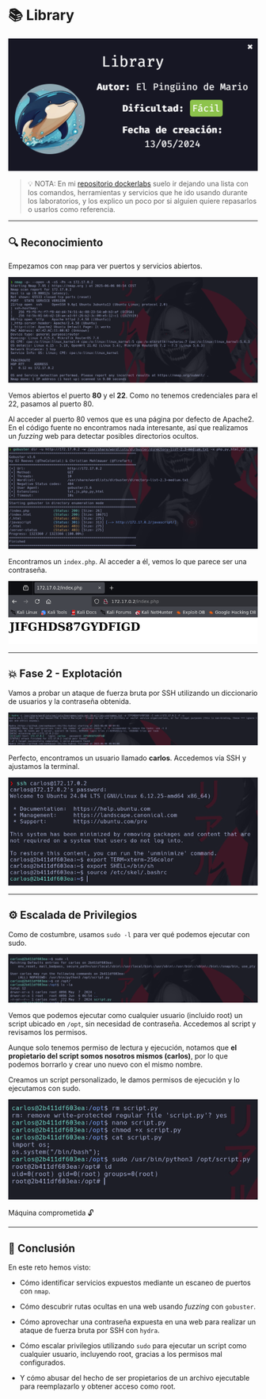 # 📚 Library
![nmap](./imagenes/portada.png)
> 💡 NOTA:  En mi [repositorio dockerlabs](https://github.com/damcorbor/dockerlabs/tree/main/comandos)  suelo ir dejando una lista con los comandos, herramientas y servicios que he ido usando durante los laboratorios, y los explico un poco por si alguien quiere repasarlos o usarlos como referencia.
---

## 🔍 Reconocimiento

Empezamos con `nmap` para ver puertos y servicios abiertos.

![nmap](./imagenes/nmap.png)

Vemos abiertos el puerto **80** y el **22**. Como no tenemos credenciales para el 22, pasamos al puerto 80.

Al acceder al puerto 80 vemos que es una página por defecto de Apache2. En el código fuente no encontramos nada interesante, así que realizamos un *fuzzing* web para detectar posibles directorios ocultos.

![gobuster](./imagenes/gobuster.png)

Encontramos un `index.php`. Al acceder a él, vemos lo que parece ser una contraseña.

![web](./imagenes/web.png)

---

## 💥 Fase 2 - Explotación

Vamos a probar un ataque de fuerza bruta por SSH utilizando un diccionario de usuarios y la contraseña obtenida.

![hydra](./imagenes/hydra.png)

Perfecto, encontramos un usuario llamado **carlos**. Accedemos vía SSH y ajustamos la terminal.

![ssh](./imagenes/ssh.png)

---

## ⚙️ Escalada de Privilegios

Como de costumbre, usamos `sudo -l` para ver qué podemos ejecutar con sudo.

![sudo -l](./imagenes/sudo-l.png)

Vemos que podemos ejecutar como cualquier usuario (incluido root) un script ubicado en `/opt`, sin necesidad de contraseña. Accedemos al script y revisamos los permisos.

Aunque solo tenemos permiso de lectura y ejecución, notamos que **el propietario del script somos nosotros mismos (carlos)**, por lo que podemos borrarlo y crear uno nuevo con el mismo nombre.

Creamos un script personalizado, le damos permisos de ejecución y lo ejecutamos con sudo.

![script](./imagenes/script.png)

Máquina comprometida 🔓

---

## 🏁 Conclusión

En este reto hemos visto:

- Cómo identificar servicios expuestos mediante un escaneo de puertos con `nmap`.

- Cómo descubrir rutas ocultas en una web usando *fuzzing* con `gobuster`.

- Cómo aprovechar una contraseña expuesta en una web para realizar un ataque de fuerza bruta por SSH con `hydra`.

- Cómo escalar privilegios utilizando `sudo` para ejecutar un script como cualquier usuario, incluyendo root, gracias a los permisos mal configurados.

- Y cómo abusar del hecho de ser propietarios de un archivo ejecutable para reemplazarlo y obtener acceso como root.
